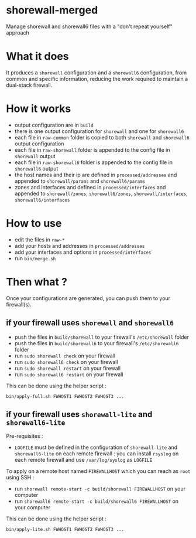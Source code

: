 # shorewall-merged

Manage shorewall and shorewall6 files with a "don't repeat yourself" approach

# What it does

It produces a `shorewall` configuration and a `shorewall6` configuration, from common and specific information, reducing the work required to maintain a dual-stack firewall.

# How it works

* output configuration are in `build`
* there is one output configuration for `shorewall` and one for `shorewall6`
* each file in `raw-common` folder is copied to both `shorewall` and `shorewall6` output configuration
* each file in `raw-shorewall` folder is appended to the config file in `shorewall` output
* each file in `raw-shorewall6` folder is appended to the config file in `shorewall6` output
* the host names and their ip are defined in `processed/addresses` and appended to `shorewall/params` and `shorewall6/params`
* zones and interfaces and defined in `processed/interfaces` and appended to `shorewall/zones`, `shorewall6/zones`, `shorewall/interfaces`, `shorewall6/interfaces`

# How to use

* edit the files in `raw-*`
* add your hosts and addresses in `processed/addresses`
* add your interfaces and options in `processed/interfaces`
* run `bin/merge.sh`

# Then what ?

Once your configurations are generated, you can push them to your firewall(s).

## if your firewall uses `shorewall` and `shorewall6`

* push the files in `build/shorewall` to your firewall's `/etc/shorewall` folder
* push the files in `build/shorewall6` to your firewall's `/etc/shorewall6` folder
* run `sudo shorewall check` on your firewall
* run `sudo shorewall6 check` on your firewall
* run `sudo shorewall restart` on your firewall
* run `sudo shorewall6 restart` on your firewall

This can be done using the helper script :

    bin/apply-full.sh FWHOST1 FWHOST2 FWHOST3 ...

## if your firewall uses `shorewall-lite` and `shorewall6-lite`

Pre-requisites :

* `LOGFILE` must be defined in the configuration of `shorewall-lite` and `shorewall6-lite` on each remote firewall : you can install `rsyslog` on each remote firewall and use `/var/log/syslog` as `LOGFILE`

To apply on a remote host named `FIREWALLHOST` which you can reach as `root` using SSH :

* run `shorewall remote-start -c build/shorewall FIREWALLHOST` on your computer
* run `shorewall6 remote-start -c build/shorewall6 FIREWALLHOST` on your computer

This can be done using the helper script :

    bin/apply-lite.sh FWHOST1 FWHOST2 FWHOST3 ...
